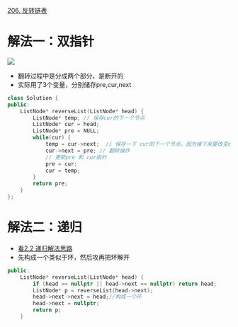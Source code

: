 [206. 反转链表](https://leetcode-cn.com/problems/reverse-linked-list/description/)



# 解法一：双指针
![](https://tva1.sinaimg.cn/large/008eGmZEly1gnrf1oboupg30gy0c44qp.gif)
- 翻转过程中是分成两个部分，是断开的
- 实际用了3个变量，分别储存pre,cur,next 
```C++
class Solution {
public:
    ListNode* reverseList(ListNode* head) {
        ListNode* temp; // 保存cur的下一个节点
        ListNode* cur = head;
        ListNode* pre = NULL;
        while(cur) {
            temp = cur->next;  // 保存一下 cur的下一个节点，因为接下来要改变cur->next 
            cur->next = pre; // 翻转操作
            // 更新pre 和 cur指针
            pre = cur;
            cur = temp;
        }
        return pre;
    }
};
```

# 解法二：递归
- [看2.2 递归解法思路](https://leetcode-cn.com/problems/reverse-linked-list/solution/shi-pin-jiang-jie-die-dai-he-di-gui-hen-hswxy/)
- 先构成一个类似于环，然后攻再把环解开
```C++
public:
    ListNode* reverseList(ListNode* head) {
        if (head == nullptr || head->next == nullptr) return head;
        ListNode* p = reverseList(head->next);
        head->next->next = head;//构成一个环
        head->next = nullptr;
        return p;
    }


```
